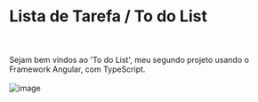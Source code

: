 # Lista de Tarefa / To do List
<br><br>
Sejam bem vindos ao 'To do List', meu segundo projeto usando o Framework Angular, com TypeScript. <br>
<br>
![image](https://user-images.githubusercontent.com/63565141/233812099-81fd5e36-3240-4980-9522-2bec31740bab.png)
